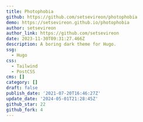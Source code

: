```yaml
---
title: Photophobia
github: https://github.com/setsevireon/photophobia
demo: https://setsevireon.github.io/photophobia
author: setsevireon
author_link: https://github.com/setsevireon
date: 2023-11-30T09:31:27.466Z
description: A boring dark theme for Hugo.
ssg:
  - Hugo
css:
  - Tailwind
  - PostCSS
cms: []
category: []
draft: false
publish_date: '2021-07-20T16:46:27Z'
update_date: '2024-05-01T21:28:45Z'
github_star: 22
github_fork: 4
---
```

